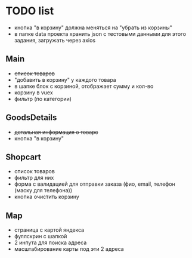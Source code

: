 # TODO list

- кнопка "в корзину" должна меняться на "убрать из корзины"
- в папке data проекта хранить json с тестовыми данными для этого задания, загружать через axios

## Main

- ~~список товаров~~
- "добавить в корзину" у каждого товара
- в шапке блок с корзиной, отображает сумму и кол-во
- корзину в vuex
- фильтр (по категории)

## GoodsDetails

- ~~детальная информация о товаре~~
- кнопка "в корзину"

## Shopcart

- список товаров
- фильтр для них
- форма с валидацией для отправки заказа (фио, email, телефон (маску для телефона))
- кнопка очистить корзину

## Map

- страница с картой яндекса
- фуллскрин с шапкой
- 2 инпута для поиска адреса
- масштабирование карты под эти 2 адреса
